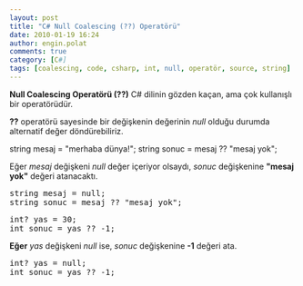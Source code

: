 ```yaml
---
layout: post
title: "C# Null Coalescing (??) Operatörü"
date: 2010-01-19 16:24
author: engin.polat
comments: true
category: [C#]
tags: [coalescing, code, csharp, int, null, operatör, source, string]
---
```

**Null Coalescing Operatörü (??)** C# dilinin gözden kaçan, ama çok kullanışlı bir operatörüdür.

**??** operatörü sayesinde bir değişkenin değerinin *null* olduğu durumda alternatif değer döndürebiliriz.



string mesaj = "merhaba dünya!";
string sonuc = mesaj ?? "mesaj yok";</pre>

Eğer *mesaj* değişkeni *null* değer içeriyor olsaydı, *sonuc* değişkenine **"mesaj yok"** değeri atanacaktı.

<pre class="brush:csharp">string mesaj = null;
string sonuc = mesaj ?? "mesaj yok";</pre>

<pre class="brush:csharp">int? yas = 30;
int sonuc = yas ?? -1;</pre>

**Eğer** *yas* değişkeni *null* ise, *sonuc* değişkenine **-1** değeri ata.

<pre class="brush:csharp">int? yas = null;
int sonuc = yas ?? -1;


